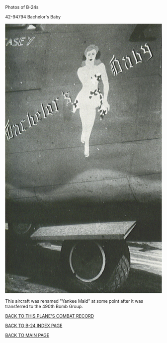 
Photos of B-24s






 




42-94794 Bachelor's Baby  
  

![](42-94794.jpg)  

This aircraft was renamed "Yankee Maid" at some point after it was transferred to the 490th Bomb Group.  
  

[BACK TO THIS PLANE'S COMBAT RECORD](b24s/42-94794.md)  

[BACK TO B-24 INDEX PAGE](000b24s.md)  

[BACK TO MAIN PAGE](index.html)


